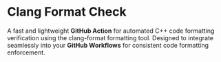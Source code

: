 # Clang Format Check

A fast and lightweight **GitHub Action** for automated C++ code formatting verification using the clang-format
formatting tool. Designed to integrate seamlessly into your **GitHub Workflows** for consistent code formatting
enforcement.